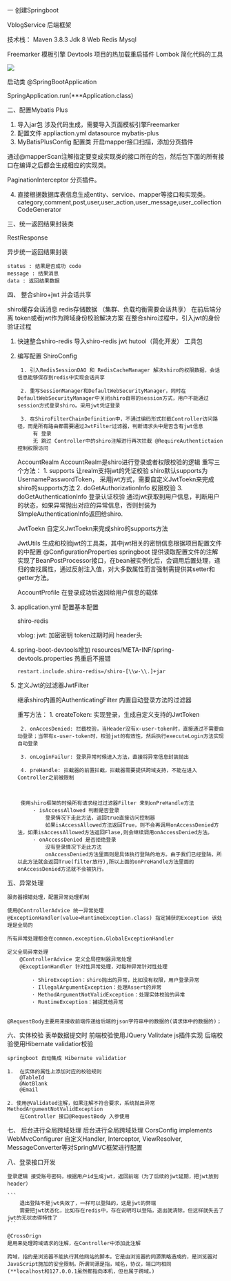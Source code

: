 一 创建Springboot

VblogService 后端框架

技术栈：
Maven 3.8.3
Jdk 8
Web
Redis
Mysql

Freemarker 模板引擎 
Devtools 项目的热加载重启插件
Lombok 简化代码的工具

![](pic/create.png)

 

启动类
@SpringBootApplication

SpringApplication.run(***Application.class)


二、配置Mybatis Plus

1.	导入jar包
涉及代码生成，需要导入页面模板引擎Freemarker
2.	配置文件
appliaction.yml
	datasource
	mybatis-plus
3. MyBatisPlusConfig 配置类 开启mapper接口扫描，添加分页插件

通过@mapperScan注解指定要变成实现类的接口所在的包，然后包下面的所有接口在编译之后都会生成相应的实现类。

PaginationInterceptor 分页插件。


4. 直接根据数据库表信息生成entity、service、mapper等接口和实现类。
category,comment,post,user,user_action,user_message,user_collection
CodeGenerator


三、统一返回结果封装类

RestResponse

异步统一返回结果封装
	
	
	status : 结果是否成功 code
	message : 结果消息
	data : 返回结果数据
	

四、 整合shiro+jwt 并会话共享

shiro缓存会话消息 redis存储数据
（集群、负载均衡需要会话共享）
在前后端分离 token或者jwt作为跨域身份校验解决方案 在整合shiro过程中，引入jwt的身份验证过程

1. 快速整合shiro-redis 导入shiro-redis jwt hutool（简化开发） 工具包

2. 编写配置 ShiroConfig

		1. 引入RedisSessionDAO 和 RedisCacheManager 解决shiro的权限数据，会话信息能够保存到redis中实现会话共享

		2. 重写SessionManager和DefaultWebSecurityManager，同时在DefaultWebSecurityManager中关闭shiro自带的session方式，用户不能通过session方式登录shiro。采用jwt凭证登录

		3. 在ShiroFilterChainDefinition中，不通过编码形式拦截Controller访问路径，而是所有路由都需要通过JwtFilter过滤器，判断请求头中是否含有jwt信息 
			有 登录
			无 跳过 Controller中的shiro注解进行再次拦截 @RequireAuthentictaion 控制权限访问

	AccountRealm
		AccountRealm是shiro进行登录或者权限校验的逻辑
			重写三个方法：
			1.	supports 让realm支持jwt的凭证校验
				shiro默认supports为UsernamePasswordToken， 采用jwt方式，需要自定义JwtToekn来完成shiro的supports方法
			2.	doGetAuthorizationInfo 权限校验
			3.	doGetAuthenticationInfo 登录认证校验 通过jwt获取到用户信息，判断用户的状态，如果异常抛出对应的异常信息，否则封装为SImpleAuthenticationInfo返回给shiro.
	
	JwtToekn
		自定义JwtToekn来完成shiro的supports方法

	JwtUtils 
		生成和校验jwt的工具类，其中jwt相关的密钥信息根据项目配置文件的中配置
		@ConfigurationProperties springboot 提供读取配置文件的注解
		实现了BeanPostProcessor接口，在bean被实例化后，会调用后置处理，递归的查找属性，通过反射注入值，对大多数属性而言强制需提供其setter和getter方法。

	AccountProfile
		在登录成功后返回给用户信息的载体

3. application.yml 配置基本配置

	shiro-redis

	vblog:
		jwt:
			加密密钥
			token过期时间
			header头
	
4. spring-boot-devtools增加 resources/META-INF/spring-devtools.properties
热重启不报错
	
	```
	restart.include.shiro-redis=/shiro-[\\w-\\.]+jar
	```


5. 定义Jwt的过滤器JwtFilter

	继承shiro内置的AuthenticatingFilter 内置自动登录方法的过滤器

	重写方法：
		1. createToken: 实现登录，生成自定义支持的JwtToken

		2. onAccesDenied: 拦截校验，当Header没有x-user-token时，直接通过不需要自动登录；当带有x-user-token时，校验jwt的有效性，然后执行executeLogin方法实现自动登录

		3. onLoginFailur: 登录异常时候进入方法，直接将异常信息封装抛出

		4. preHandle: 拦截器的前置拦截，拦截器需要提供跨域支持，不能在进入Controller之前被限制



		使用shiro框架的时候所有请求经过过滤器Filter 来到onPreHandle方法
			· isAccessAllowed 判断是否登录
				登录情况下走此方法，返回true直接访问控制器
				如果isAccessAllowed方法返回True，则不会再调用onAccessDenied方法，如果isAccessAllowed方法返回Flase,则会继续调用onAccessDenied方法。
			· onAccessDenied 是否拒绝登录
				没有登录情况下走此方法
				onAccessDenied方法里面则是具体执行登陆的地方。由于我们已经登陆，所以此方法就会返回True(filter放行),所以上面的onPreHandle方法里面的onAccessDenied方法就不会被执行。





五、异常处理

	服务器报错处理，配置异常处理机制

	使用@ControllerAdvice 统一异常处理
	@ExceptionHandler(value=RuntimeException.class) 指定捕获的Exception 该处理是全局的

	所有异常处理都会在common.exception.GlobalExceptionHandler

	定义全局异常处理
		@ControllerAdvice 定义全局控制器异常处理
		@ExceptionHandler 针对性异常处理，对每种异常针对性处理

			· ShiroException：shiro抛出的异常，比如没有权限，用户登录异常
			· IllegalArgumentException：处理Assert的异常
			· MethodArgumentNotValidException：处理实体校验的异常
			· RuntimeException：捕捉其他异常


	@RequestBody主要用来接收前端传递给后端的json字符串中的数据的(请求体中的数据的)；

六、实体校验
	表单数据提交时
		前端校验使用JQuery Valitdate js插件实现
		后端校验使用Hibernate validatior校验

	springboot 自动集成 Hibernate validatior

	1.  在实体的属性上添加对应的校验规则
		@TableId
		@NotBlank
		@Email

	2. 使用@Validated注解，如果注解不符合要求，系统抛出异常MethodArgumentNotValidException
		在Controller 接口@RequestBody 入参使用


七、 后台进行全局跨域处理
	后台进行全局跨域处理
		CorsConfig implements WebMvcConfigurer 自定义Handler, Interceptor, ViewResolver, MessageConverter等对SpringMVC框架进行配置


八、登录接口开发

	登录逻辑 接受账号密码，根据用户id生成jwt，返回前端（为了后续的jwt延期，把jwt放到header）

	```
		退出登陆不是jwt失效了，一样可以登陆的，这是jwt的弊端
		需要把jwt状态化，比如存在redis中，存在说明可以登陆，退出就清除，但这样就失去了jwt的无状态得特性了
	```

	@CrossOrign
	是用来处理跨域请求的注解，在Controller中添加此注解

	跨域，指的是浏览器不能执行其他网站的脚本。它是由浏览器的同源策略造成的，是浏览器对JavaScript施加的安全限制。所谓同源是指，域名，协议，端口均相同
	(**localhost和127.0.0.1虽然都指向本机，但也属于跨域。)


